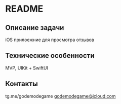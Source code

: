 # README


## Описание задачи

iOS прилоежние для просмотра отзывов

## Технические особенности

MVP, UIKit + SwiftUI

## Контакты

tg.me/godemodegame
godemodegame@icloud.com
